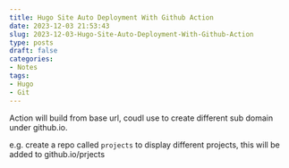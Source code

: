 ```yaml
---
title: Hugo Site Auto Deployment With Github Action
date: 2023-12-03 21:53:43
slug: 2023-12-03-Hugo-Site-Auto-Deployment-With-Github-Action
type: posts
draft: false
categories: 
- Notes
tags:
- Hugo
- Git
---
```


Action will build from base url, coudl use to create different sub domain under github.io.

e.g. create a repo called `projects` to display different projects, this will be added to github.io/prjects